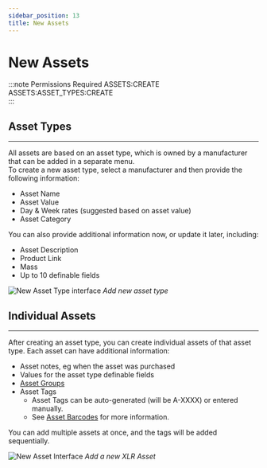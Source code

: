 ```yaml
---
sidebar_position: 13
title: New Assets
---
```

# New Assets

:::note Permissions Required
ASSETS:CREATE  
ASSETS:ASSET_TYPES:CREATE  
:::

## Asset Types
---
All assets are based on an asset type, which is owned by a manufacturer that can be added in a separate menu.  
To create a new asset type, select a manufacturer and then provide the following information:  
- Asset Name
- Asset Value
- Day & Week rates (suggested based on asset value)
- Asset Category

You can also provide additional information now, or update it later, including:
- Asset Description
- Product Link
- Mass
- Up to 10 definable fields

![New Asset Type interface](/img/tutorial/assets/assets-new-type.png "Add new asset type to Demo Hire Services")
*Add new asset type*

## Individual Assets
---
After creating an asset type, you can create individual assets of that asset type.
Each asset can have additional information:
- Asset notes, eg when the asset was purchased
- Values for the asset type definable fields
- [Asset Groups](./asset-groups)
- Asset Tags
  - Asset Tags can be auto-generated (will be A-XXXX) or entered manually.
  - See [Asset Barcodes](./asset-barcodes) for more information.

You can add multiple assets at once, and the tags will be added sequentially.

![New Asset Interface](/img/tutorial/assets/assets-new-xlr.png "Add a new XLR asset to Demo Hire Services")
*Add a new XLR Asset*